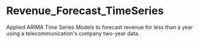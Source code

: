 # Revenue_Forecast_TimeSeries

Applied ARIMA Time Series Models to forecast revenue for less than a year using a telecommunication's company two-year data.
